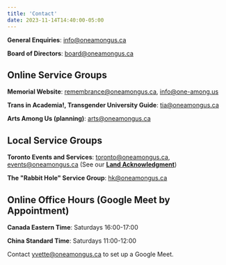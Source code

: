```yaml
---
title: 'Contact'
date: 2023-11-14T14:40:00-05:00
---
```


**General Enquiries**:  [info@oneamongus.ca](mailto:info@oneamongus.ca)

**Board of Directors**: [board@oneamongus.ca](mailto:board@oneamongus.ca)

## Online Service Groups

**Memorial Website**: [remembrance@oneamongus.ca](mailto:remembrance@oneamongus.ca), [info@one-among.us](mailto:info@one-among.us)

**Trans in Academia!, Transgender University Guide**: [tia@oneamongus.ca](mailto:tia@oneamongus.ca)

**Arts Among Us (planning)**: [arts@oneamongus.ca](mailto:arts@oneamongus.ca)

## Local Service Groups

**Toronto Events and Services**: [toronto@oneamongus.ca](mailto:toronto@oneamongus.ca), [events@oneamongus.ca](mailto:events@oneamongus.ca) (See our [**Land Acknowledgment**](land-ack))

**The "Rabbit Hole" Service Group**: [hk@oneamongus.ca](mailto:hk@oneamongus.ca)


## Online Office Hours (Google Meet by Appointment)

**Canada Eastern Time**: Saturdays 16:00-17:00

**China Standard Time**: Saturdays 11:00-12:00

Contact [yvette@oneamongus.ca](mailto:yvette@oneamongus.ca) to set up a Google Meet.

